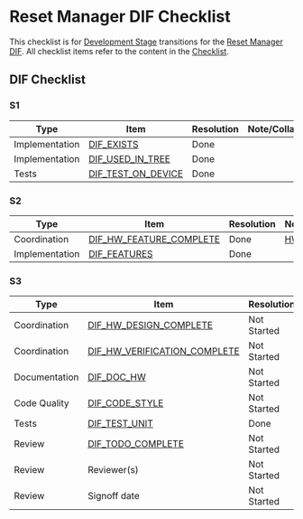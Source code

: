 # Reset Manager DIF Checklist

This checklist is for [Development Stage](../../../../doc/project_governance/development_stages.md) transitions for the [Reset Manager DIF](../../../../hw/ip/rstmgr/README.md).
All checklist items refer to the content in the [Checklist](../../../../doc/project_governance/checklist/README.md).

<h2>DIF Checklist</h2>

<h3>S1</h3>

Type           | Item                   | Resolution  | Note/Collaterals
---------------|------------------------|-------------|------------------
Implementation | [DIF_EXISTS][]         | Done        |
Implementation | [DIF_USED_IN_TREE][]   | Done        |
Tests          | [DIF_TEST_ON_DEVICE][] | Done        |

[DIF_EXISTS]:         ../../../../doc/project_governance/checklist/README.md#dif_exists
[DIF_USED_IN_TREE]:   ../../../../doc/project_governance/checklist/README.md#dif_used_in_tree
[DIF_TEST_ON_DEVICE]: ../../../../doc/project_governance/checklist/README.md#dif_test_on_device

<h3>S2</h3>

Type           | Item                        | Resolution  | Note/Collaterals
---------------|-----------------------------|-------------|------------------
Coordination   | [DIF_HW_FEATURE_COMPLETE][] | Done        | [HW Dashboard](../../../../hw/README.md)
Implementation | [DIF_FEATURES][]            | Done        |

[DIF_HW_FEATURE_COMPLETE]: ../../../../doc/project_governance/checklist/README.md#dif_hw_feature_complete
[DIF_FEATURES]:            ../../../../doc/project_governance/checklist/README.md#dif_features

<h3>S3</h3>

Type           | Item                             | Resolution  | Note/Collaterals
---------------|----------------------------------|-------------|------------------
Coordination   | [DIF_HW_DESIGN_COMPLETE][]       | Not Started |
Coordination   | [DIF_HW_VERIFICATION_COMPLETE][] | Not Started |
Documentation  | [DIF_DOC_HW][]                   | Not Started |
Code Quality   | [DIF_CODE_STYLE][]               | Not Started |
Tests          | [DIF_TEST_UNIT][]                | Done        |
Review         | [DIF_TODO_COMPLETE][]            | Not Started |
Review         | Reviewer(s)                      | Not Started |
Review         | Signoff date                     | Not Started |

[DIF_HW_DESIGN_COMPLETE]:       ../../../../doc/project_governance/checklist/README.md#dif_hw_design_complete
[DIF_HW_VERIFICATION_COMPLETE]: ../../../../doc/project_governance/checklist/README.md#dif_hw_verification_complete
[DIF_DOC_HW]:                   ../../../../doc/project_governance/checklist/README.md#dif_doc_hw
[DIF_CODE_STYLE]:               ../../../../doc/project_governance/checklist/README.md#dif_code_style
[DIF_TEST_UNIT]:                ../../../../doc/project_governance/checklist/README.md#dif_test_unit
[DIF_TODO_COMPLETE]:            ../../../../doc/project_governance/checklist/README.md#dif_todo_complete
